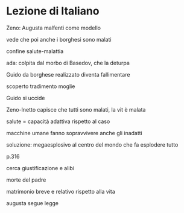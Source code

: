 # Lezione di Italiano

Zeno: Augusta malfenti come modello

vede che poi anche i borghesi sono malati

confine salute-malattia

ada: colpita dal morbo di Basedov, che la deturpa

Guido da borghese realizzato diventa fallimentare

scoperto tradimento moglie

Guido si uccide

Zeno-Inetto capisce che tutti sono malati, la vit è malata

salute = capacità adattiva rispetto al caso

macchine umane fanno sopravvivere anche gli inadatti

soluzione: megaesplosivo al centro del mondo che fa esplodere tutto

p.316


cerca giustificazione e alibi

morte del padre


matrimonio breve e relativo rispetto alla vita

augusta segue legge 


<!--stackedit_data:
eyJoaXN0b3J5IjpbLTQzNTc0Mjg2NywtMTA0NjQwOTMzNiwtNT
MxNDIzMTY1XX0=
-->